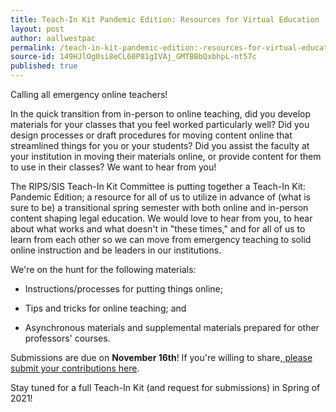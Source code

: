 ```yaml
---
title: Teach-In Kit Pandemic Edition: Resources for Virtual Education
layout: post
author: aallwestpac
permalink: /teach-in-kit-pandemic-edition:-resources-for-virtual-education/
source-id: 149HJlOg0si8eCL60P81gIVAj_GMTBBbQxbhpL-nt57c
published: true
---
```

Calling all emergency online teachers!

In the quick transition from in-person to online teaching, did you develop materials for your classes that you feel worked particularly well? Did you design processes or draft procedures for moving content online that streamlined things for you or your students? Did you assist the faculty at your institution in moving their materials online, or provide content for them to use in their classes? We want to hear from you!

The RIPS/SIS Teach-In Kit Committee is putting together a Teach-In Kit: Pandemic Edition; a resource for all of us to utilize in advance of (what is sure to be) a transitional spring semester with both online and in-person content shaping legal education. We would love to hear from you, to hear about what works and what doesn't in "these times," and for all of us to learn from each other so we can move from emergency teaching to solid online instruction and be leaders in our institutions.

We're on the hunt for the following materials: 

* Instructions/processes for putting things online; 

* Tips and tricks for online teaching; and

* Asynchronous materials and supplemental materials prepared for other professors' courses.

Submissions are due on **November 16th**!  If you're willing to share,[ please submit your contributions here](https://nam02.safelinks.protection.outlook.com/?url=https%3A%2F%2Fforms.gle%2F6E5TBBTnrbScwjVt8&data=04%7C01%7Ccabanissjaso%40seattleu.edu%7Ce41478978cd9445cf8da08d875174e52%7Cbc10e052b01c48499967ee7ec74fc9d8%7C0%7C0%7C637388090240514381%7CUnknown%7CTWFpbGZsb3d8eyJWIjoiMC4wLjAwMDAiLCJQIjoiV2luMzIiLCJBTiI6Ik1haWwiLCJXVCI6Mn0%3D%7C1000&sdata=qbqpzQVP2dfJOQWasCLH%2BIOJfB3WNvOr4resq5gBcvk%3D&reserved=0). 

Stay tuned for a full Teach-In Kit (and request for submissions) in Spring of 2021!

